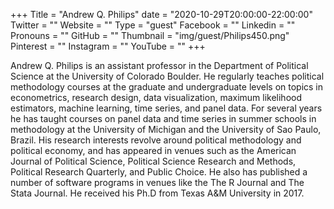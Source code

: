 +++
Title = "Andrew Q. Philips"
date = "2020-10-29T20:00:00-22:00:00"
Twitter = ""
Website = ""
Type = "guest"
Facebook = ""
Linkedin = ""
Pronouns = ""
GitHub = ""
Thumbnail = "img/guest/Philips450.png"
Pinterest = ""
Instagram = ""
YouTube = ""
+++

Andrew Q. Philips is an assistant professor in the Department of Political Science at the University of Colorado Boulder. He regularly teaches political methodology courses at the graduate and undergraduate levels on topics in econometrics, research design, data visualization, maximum likelihood estimators, machine learning, time series, and panel data. For several years he has taught courses on panel data and time series in summer schools in methodology at the University of Michigan and the University of Sao Paulo, Brazil. His research interests revolve around political methodology and political economy, and has appeared in venues such as the American Journal of Political Science, Political Science Research and Methods, Political Research Quarterly, and Public Choice. He also has published a number of software programs in venues like the The R Journal and The Stata Journal. He received his Ph.D from Texas A&M University in 2017. 
